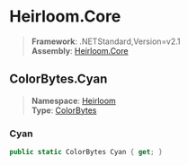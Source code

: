 # Heirloom.Core

> **Framework**: .NETStandard,Version=v2.1  
> **Assembly**: [Heirloom.Core][0]  

## ColorBytes.Cyan

> **Namespace**: [Heirloom][0]  
> **Type**: [ColorBytes][1]  

### Cyan

```cs
public static ColorBytes Cyan { get; }
```

[0]: ../../../Heirloom.Core.md
[1]: ../ColorBytes.md
